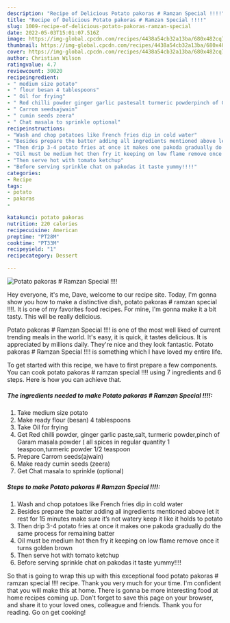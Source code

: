 ```yaml
---
description: "Recipe of Delicious Potato pakoras # Ramzan Special !!!!"
title: "Recipe of Delicious Potato pakoras # Ramzan Special !!!!"
slug: 1009-recipe-of-delicious-potato-pakoras-ramzan-special
date: 2022-05-03T15:01:07.516Z
image: https://img-global.cpcdn.com/recipes/4438a54cb32a13ba/680x482cq70/potato-pakoras-ramzan-special-recipe-main-photo.jpg
thumbnail: https://img-global.cpcdn.com/recipes/4438a54cb32a13ba/680x482cq70/potato-pakoras-ramzan-special-recipe-main-photo.jpg
cover: https://img-global.cpcdn.com/recipes/4438a54cb32a13ba/680x482cq70/potato-pakoras-ramzan-special-recipe-main-photo.jpg
author: Christian Wilson
ratingvalue: 4.7
reviewcount: 30020
recipeingredient:
- " medium size potato"
- " flour besan 4 tablespoons"
- " Oil for frying"
- " Red chilli powder ginger garlic pastesalt turmeric powderpinch of Garam masala powder  all spices in regular quantity 1 teaspoonturmeric powder 12 teaspoon"
- " Carrom seedsajwain"
- " cumin seeds zeera"
- " Chat masala to sprinkle optional"
recipeinstructions:
- "Wash and chop potatoes like French fries dip in cold water"
- "Besides prepare the batter adding all ingredients mentioned above let it rest for 15 minutes make sure it’s not watery keep it like it holds to potato"
- "Then drip 3-4 potato fries at once it makes one pakoda gradually do the same process for remaining batter"
- "Oil must be medium hot then fry it keeping on low flame remove once it turns golden brown"
- "Then serve hot with tomato ketchup"
- "Before serving sprinkle chat on pakodas it taste yummy!!!!"
categories:
- Recipe
tags:
- potato
- pakoras
- 

katakunci: potato pakoras  
nutrition: 220 calories
recipecuisine: American
preptime: "PT28M"
cooktime: "PT33M"
recipeyield: "1"
recipecategory: Dessert

---
```



![Potato pakoras # Ramzan Special !!!!](https://img-global.cpcdn.com/recipes/4438a54cb32a13ba/680x482cq70/potato-pakoras-ramzan-special-recipe-main-photo.jpg)

Hey everyone, it's me, Dave, welcome to our recipe site. Today, I'm gonna show you how to make a distinctive dish, potato pakoras # ramzan special !!!!. It is one of my favorites food recipes. For mine, I'm gonna make it a bit tasty. This will be really delicious.



Potato pakoras # Ramzan Special !!!! is one of the most well liked of current trending meals in the world. It's easy, it is quick, it tastes delicious. It is appreciated by millions daily. They're nice and they look fantastic. Potato pakoras # Ramzan Special !!!! is something which I have loved my entire life.


To get started with this recipe, we have to first prepare a few components. You can cook potato pakoras # ramzan special !!!! using 7 ingredients and 6 steps. Here is how you can achieve that.

<!--inarticleads1-->

##### The ingredients needed to make Potato pakoras # Ramzan Special !!!!:

1. Take  medium size potato
1. Make ready  flour (besan) 4 tablespoons
1. Take  Oil for frying
1. Get  Red chilli powder, ginger garlic paste,salt, turmeric powder,pinch of Garam masala powder ( all spices in regular quantity 1 teaspoon,turmeric powder 1/2 teaspoon
1. Prepare  Carrom seeds(ajwain)
1. Make ready  cumin seeds (zeera)
1. Get  Chat masala to sprinkle (optional)




<!--inarticleads2-->

##### Steps to make Potato pakoras # Ramzan Special !!!!:

1. Wash and chop potatoes like French fries dip in cold water
1. Besides prepare the batter adding all ingredients mentioned above let it rest for 15 minutes make sure it’s not watery keep it like it holds to potato
1. Then drip 3-4 potato fries at once it makes one pakoda gradually do the same process for remaining batter
1. Oil must be medium hot then fry it keeping on low flame remove once it turns golden brown
1. Then serve hot with tomato ketchup
1. Before serving sprinkle chat on pakodas it taste yummy!!!!




So that is going to wrap this up with this exceptional food potato pakoras # ramzan special !!!! recipe. Thank you very much for your time. I'm confident that you will make this at home. There is gonna be more interesting food at home recipes coming up. Don't forget to save this page on your browser, and share it to your loved ones, colleague and friends. Thank you for reading. Go on get cooking!
